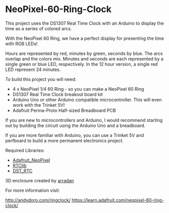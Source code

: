 NeoPixel-60-Ring-Clock
======================

This project uses the DS1307 Real Time Clock with an Arduino to display the time as a series of colored arcs.

With the NeoPixel 60 Ring, we have a perfect display for presenting the time with RGB LEDs!

Hours are represented by red, minutes by green, seconds by blue. The arcs overlap and the colors mix. Minutes and seconds are each represented by a single green or blue LED, respectively. In the 12 hour version, a single red LED represent 24 minutes.

To build this project you will need:

* 4 x NeoPixel 1/4 60 Ring - so you can make a NeoPixel 60 Ring
* DS1307 Real Time Clock breakout board kit
* Arduino Uno or other Arduino compatible microcontroller. This will even work with the Trinket 5V!
* Adafruit Perma-Proto Half-sized Breadboard PCB

If you are new to microcontrollers and Arduino, I would recommend starting out by building the circuit using the Arduino Uno and a breadboard.

If you are more familiar with Arduino, you can use a Trinket 5V and perfboard to build a more permanent electronics project.

Required Libraries:

* [Adafruit_NeoPixel](https://github.com/adafruit/Adafruit_NeoPixel)
* [RTClib](https://github.com/adafruit/RTClib)
* [DST_RTC](https://github.com/andydoro/DST_RTC)


3D enclosure created by [arradan](https://www.thingiverse.com/arradan/about)


For more information visit:

http://andydoro.com/ringclock/
https://learn.adafruit.com/neopixel-60-ring-clock/
